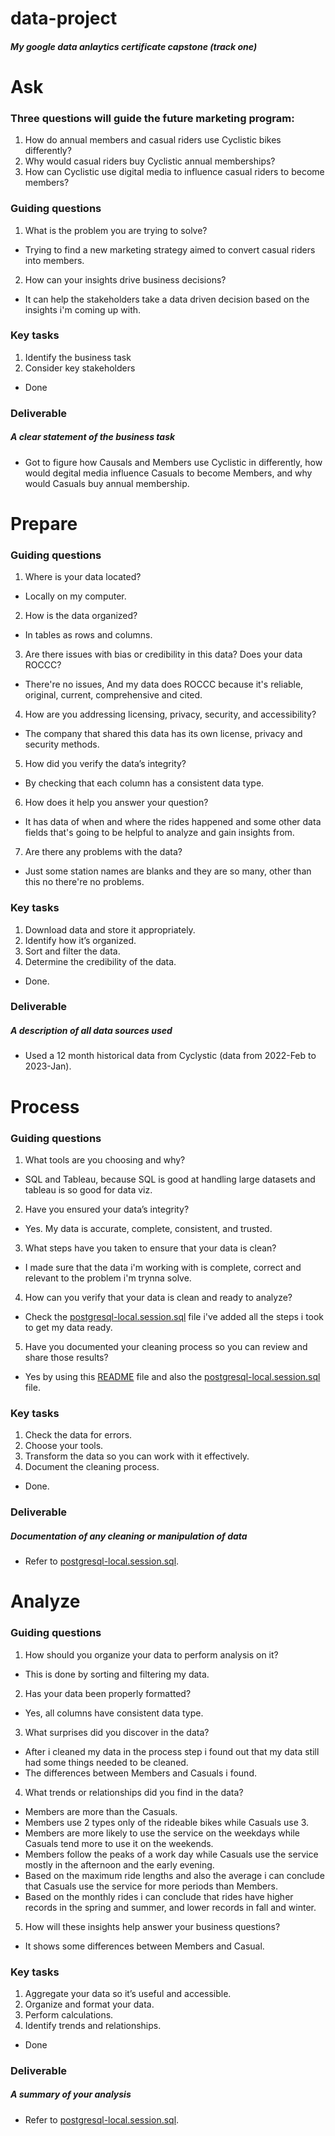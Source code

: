 # data-project
##### My google data anlaytics certificate capstone (track one)

# Ask

### Three questions will guide the future marketing program:
1. How do annual members and casual riders use Cyclistic bikes differently?
2. Why would casual riders buy Cyclistic annual memberships?
3. How can Cyclistic use digital media to influence casual riders to become members?

### Guiding questions
1. What is the problem you are trying to solve?
- Trying to find a new marketing strategy aimed to convert casual riders into members.
2. How can your insights drive business decisions?
- It can help the stakeholders take a data driven decision based on the insights i'm coming up with.

### Key tasks
1. Identify the business task
2. Consider key stakeholders
- Done

### Deliverable
##### A clear statement of the business task
- Got to figure how Causals and Members use Cyclistic in differently, how would degital media influence Casuals to become Members, and why would Casuals buy annual membership.


# Prepare
### Guiding questions
1. Where is your data located?
- Locally on my computer.
2. How is the data organized? 
- In tables as rows and columns.
3. Are there issues with bias or credibility in this data? Does your data ROCCC?
- There're no issues, And my data does ROCCC because it's reliable, original, current, comprehensive and cited.
4. How are you addressing licensing, privacy, security, and accessibility?
- The company that shared this data has its own license, privacy and security methods.
5. How did you verify the data’s integrity?
- By checking that each column has a consistent data type.
6. How does it help you answer your question?
- It has data of when and where the rides happened and some other data fields that's going to be helpful to analyze and gain insights from.
7. Are there any problems with the data?
- Just some station names are blanks and they are so many, other than this no there're no problems.

### Key tasks
1. Download data and store it appropriately.
2. Identify how it’s organized.
3. Sort and filter the data.
4. Determine the credibility of the data.
- Done.

### Deliverable
##### A description of all data sources used
- Used a 12 month historical data from Cyclystic (data from 2022-Feb to 2023-Jan).


# Process
### Guiding questions
1. What tools are you choosing and why?
- SQL and Tableau, because SQL is good at handling large datasets and tableau is so good for data viz.
2. Have you ensured your data’s integrity?
- Yes. My data is accurate, complete, consistent, and trusted.
3. What steps have you taken to ensure that your data is clean?
- I made sure that the data i'm working with is complete, correct and relevant to the problem i'm trynna solve.
4. How can you verify that your data is clean and ready to analyze?
-  Check the [postgresql-local.session.sql](postgres-local.session.sql) file i've added all the steps i took to get my data ready.
5. Have you documented your cleaning process so you can review and share those results?
-  Yes by using this [README](README.md) file and also the [postgresql-local.session.sql](postgres-local.session.sql) file.

### Key tasks
1. Check the data for errors.
2. Choose your tools.
3. Transform the data so you can work with it effectively.
4. Document the cleaning process.
- Done.

### Deliverable
##### Documentation of any cleaning or manipulation of data
- Refer to [postgresql-local.session.sql](postgres-local.session.sql).


# Analyze
### Guiding questions
1. How should you organize your data to perform analysis on it?
- This is done by sorting and filtering my data.
2. Has your data been properly formatted?
- Yes, all columns have consistent data type.
3. What surprises did you discover in the data?
- After i cleaned my data in the process step i found out that my data still had some things needed to be cleaned.
- The differences between Members and Casuals i found.
4. What trends or relationships did you find in the data?
- Members are more than the Casuals.
- Members use 2 types only of the rideable bikes while Casuals use 3.
- Members are more likely to use the service on the weekdays while Casuals tend more to use it on the weekends.
- Members follow the peaks of a work day while Casuals use the service mostly in the afternoon and the early evening.
- Based on the maximum ride lengths and also the average i can conclude that Casuals use the service for more periods than Members.
- Based on the monthly rides i can conclude that rides have higher records in the spring and summer, and lower records in fall and winter.
5. How will these insights help answer your business questions?
- It shows some differences between Members and Casual.

### Key tasks
1. Aggregate your data so it’s useful and accessible.
2. Organize and format your data.
3. Perform calculations.
4. Identify trends and relationships.
- Done

### Deliverable
##### A summary of your analysis
- Refer to [postgresql-local.session.sql](postgres-local.session.sql).